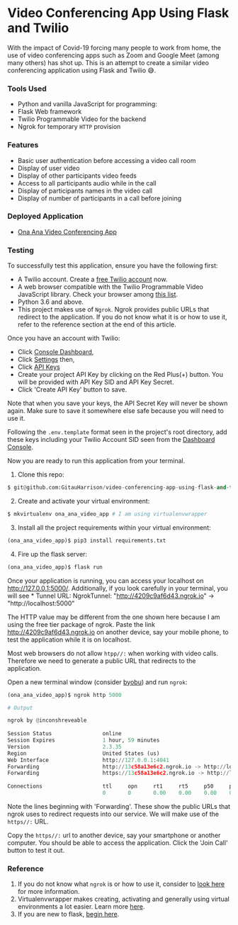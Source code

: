 # Video Conferencing App Using Flask and Twilio

With the impact of Covid-19 forcing many people to work from home, the use of video conferencing apps such as Zoom and Google Meet (among many others) has shot up. This is an attempt to create a similar video conferencing application using Flask and Twilio :sweat_smile:.

### Tools Used
* Python and vanilla JavaScript for programming:
* Flask Web framework
* Twilio Programmable Video for the backend
* Ngrok for temporary `HTTP` provision

### Features
* Basic user authentication before accessing a video call room
* Display of user video
* Display of other participants video feeds
* Access to all participants audio while in the call
* Display of participants names in the video call
* Display of number of participants in a call before joining

### Deployed Application
* [Ona Ana Video Conferencing App]()

### Testing

To successfully test this application, ensure you have the following first:

* A Twilio account. Create a [free Twilio account](www.twilio.com/referral/WNPWrR) now.
* A web browser compatible with the Twilio Programmable Video JavaScript library. Check your browser among [this list](https://www.twilio.com/docs/video/javascript).
* Python 3.6 and above.
* This project makes use of `Ngrok`. Ngrok provides public URLs that redirect to the application. If you do not know what it is or how to use it, refer to the reference section at the end of this article.

Once you have an account with Twilio:
* Click [Console Dashboard](https://www.twilio.com/console), 
* Click [Settings](https://www.twilio.com/console/project/settings) then,
* Click [API Keys](https://www.twilio.com/console/project/api-keys)
* Create your project API Key by clicking on the Red Plus(+) button. You will be provided with API Key SID and API Key Secret. 
* Click 'Create API Key' button to save.

Note that when you save your keys, the API Secret Key will never be shown again. Make sure to save it somewhere else safe because you will need to use it.

Following the `.env.template` format seen in the project's root directory, add these keys including your Twilio Account SID  seen from the [Dashboard Console](https://www.twilio.com/console).

Now you are ready to run this application from your terminal.

1. Clone this repo:

```python
$ git@github.com:GitauHarrison/video-conferencing-app-using-flask-and-twilio.git
```

2. Create and activate your virtual environment:

```python
$ mkvirtualenv ona_ana_video_app # I am using virtualenvwrapper
```

3. Install all the project requirements within your virtual environment:

```python
(ona_ana_video_app)$ pip3 install requirements.txt
```

4. Fire up the flask server:

```python
(ona_ana_video_app)$ flask run
```

Once your application is running, you can access your localhost on http://127.0.0.1:5000/. Additionally, if you look carefully in your terminal, you will see * Tunnel URL: NgrokTunnel: "http://4209c9af6d43.ngrok.io" -> "http://localhost:5000"

The HTTP value may be different from the one shown here because I am using the free tier package of ngrok. Paste the link http://4209c9af6d43.ngrok.io on another device, say your mobile phone, to test the application while it is on localhost.

Most web browsers do not allow `htpp//:` when working with video calls. Therefore we need to generate a public URL that redirects to the application. 

Open a new terminal window (consider [byobu](https://www.byobu.org/)) and run `ngrok`:

```python
(ona_ana_video_app)$ ngrok http 5000

# Output

ngrok by @inconshreveable                                                  (Ctrl+C to quit)
                                                                                           
Session Status                online                                                       
Session Expires               1 hour, 59 minutes                                           
Version                       2.3.35                                                       
Region                        United States (us)                                           
Web Interface                 http://127.0.0.1:4041                                        
Forwarding                    http://13c58a13e6c2.ngrok.io -> http://localhost:5000        
Forwarding                    https://13c58a13e6c2.ngrok.io -> http://localhost:5000       
                                                                                           
Connections                   ttl     opn     rt1     rt5     p50     p90                  
                              0       0       0.00    0.00    0.00    0.00
```

Note the lines beginning with 'Forwarding'. These show the public URLs that ngrok uses to redirect requests into our service. We will make use of the `https//:` URL.

Copy the `https//:` url to another device, say your smartphone or another computer. You should be able to access the application. Click the 'Join Call' button to test it out.

### Reference
1. If you do not know what `ngrok` is or how to use it, consider to [look here](https://gitauharrison-blog.herokuapp.com/ngrok) for more information.
2. Virtualenvwrapper makes creating, activating and generally using virtual environments a lot easier. Learn more [here](https://gitauharrison-blog.herokuapp.com/virtualenvwrapper).
3. If you are new to flask, [begin here](https://gitauharrison-blog.herokuapp.com/personal-blog).